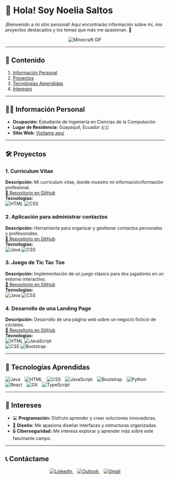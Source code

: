 
# 🌟 Hola! Soy Noelia Saltos

¡Bienvenido a mi sitio personal! Aquí encontrarás información sobre mí, mis proyectos destacados y los temas que más me apasionan. 🚀

<div align="center">
  <img src="https://media.giphy.com/media/q0s0NVKnLk5WGvsLh3/giphy.gif" alt="Minecraft GIF">
</div>

---

## 📖 Contenido
1. [Información Personal](#información-personal)
2. [Proyectos](#proyectos)
3. [Tecnologías Aprendidas](#tecnologías-aprendidas)
4. [Intereses](#intereses)

---

## 👩‍💻 Información Personal

- **Ocupación:** Estudiante de Ingeniería en Ciencias de la Computación  
- **Lugar de Residencia:** Guayaquil, Ecuador 🇪🇨  
- **Sitio Web:** [Visítame aquí](https://noesaltos.github.io/curriculum/)  

---

## 🛠️ Proyectos

### 1. Curriculum Vitae  
**Descripción:** Mi curriculum vitae, donde muestro mi información/formación profesional.  
[📂 Repositorio en GitHub](https://github.com/NoeSaltos/curriculum)  
**Tecnologías:**  
![HTML](https://img.shields.io/badge/HTML-%23E34F26.svg?style=flat&logo=html5&logoColor=white) 
![CSS](https://img.shields.io/badge/CSS-%231572B6.svg?style=flat&logo=css3&logoColor=white)

### 2. Aplicación para administrar contactos  
**Descripción:** Herramienta para organizar y gestionar contactos personales y profesionales.  
[📂 Repositorio en GitHub](https://github.com/JDC1907/Proyecto_Estructura_de_Datos)  
**Tecnologías:**  
![Java](https://img.shields.io/badge/Java-%23ED8B00.svg?style=flat&logo=java&logoColor=white) 
![CSS](https://img.shields.io/badge/CSS-%231572B6.svg?style=flat&logo=css3&logoColor=white)

### 3. Juego de Tic Tac Toe  
**Descripción:** Implementación de un juego clásico para dos jugadores en un entorno interactivo.  
[📂 Repositorio en GitHub](https://github.com/NoeSaltos/Proyecto2doEstructuras.git)  
**Tecnologías:**  
![Java](https://img.shields.io/badge/Java-%23ED8B00.svg?style=flat&logo=java&logoColor=white) 
![CSS](https://img.shields.io/badge/CSS-%231572B6.svg?style=flat&logo=css3&logoColor=white)

### 4. Desarrollo de una Landing Page  
**Descripción:** Desarrollo de una página web sobre un negocio ficticio de cócteles.  
[📂 Repositorio en GitHub](https://github.com/NoeSaltos/landing)  
**Tecnologías:**  
![HTML](https://img.shields.io/badge/HTML-%23E34F26.svg?style=flat&logo=html5&logoColor=white) 
![JavaScript](https://img.shields.io/badge/JavaScript-%23F7DF1E.svg?style=flat&logo=javascript&logoColor=black)  
![CSS](https://img.shields.io/badge/CSS-%231572B6.svg?style=flat&logo=css3&logoColor=white) 
![Bootstrap](https://img.shields.io/badge/Bootstrap-%237952B3.svg?style=flat&logo=bootstrap&logoColor=white)

---

## 🚀 Tecnologías Aprendidas

<span style="display: inline-block; margin-right: 10px;">
    <img src="https://img.shields.io/badge/Java-%23ED8B00.svg?style=flat&logo=java&logoColor=white" alt="Java">
</span>
<span style="display: inline-block; margin-right: 10px;">
    <img src="https://img.shields.io/badge/HTML-%23E34F26.svg?style=flat&logo=html5&logoColor=white" alt="HTML">
</span>
<span style="display: inline-block; margin-right: 10px;">
    <img src="https://img.shields.io/badge/CSS-%231572B6.svg?style=flat&logo=css3&logoColor=white" alt="CSS">
</span>
<span style="display: inline-block; margin-right: 10px;">
    <img src="https://img.shields.io/badge/JavaScript-%23F7DF1E.svg?style=flat&logo=javascript&logoColor=black" alt="JavaScript">
</span>
<span style="display: inline-block; margin-right: 10px;">
    <img src="https://img.shields.io/badge/Bootstrap-%237952B3.svg?style=flat&logo=bootstrap&logoColor=white" alt="Bootstrap">
</span>
<span style="display: inline-block; margin-right: 10px;">
    <img src="https://img.shields.io/badge/Python-%233776AB.svg?style=flat&logo=python&logoColor=white" alt="Python">
</span>
<span style="display: inline-block; margin-right: 10px;">
    <img src="https://img.shields.io/badge/React-%2361DAFB.svg?style=flat&logo=react&logoColor=black" alt="React">
</span>
<span style="display: inline-block; margin-right: 10px;">
    <img src="https://img.shields.io/badge/Git-%23F05033.svg?style=flat&logo=git&logoColor=white" alt="Git">
</span>
<span style="display: inline-block; margin-right: 10px;">
    <img src="https://img.shields.io/badge/TypeScript-%23007ACC.svg?style=flat&logo=typescript&logoColor=white" alt="TypeScript">
</span>

---

## 🎯 Intereses

- 💻 **Programación:** Disfruto aprender y crear soluciones innovadoras.  
- 🎨 **Diseño:** Me apasiona diseñar interfaces y estructuras organizadas.  
- 🔒 **Ciberseguridad:** Me interesa explorar y aprender más sobre este fascinante campo.

---

## 📞 Contáctame

<div align="center">
  <a href="https://www.linkedin.com/in/noelia-saltos-a24a18221/">
    <img src="https://img.shields.io/badge/LinkedIn-%230077B5.svg?style=flat&logo=linkedin&logoColor=white" alt="LinkedIn" />
  </a>
  &nbsp;&nbsp;
  <a href="mailto:noeasalt@espol.edu.ec">
    <img src="https://img.shields.io/badge/Outlook-0078D4?style=flat&logo=microsoft-outlook&logoColor=white" alt="Outlook" />
  </a>
  &nbsp;&nbsp;
  <a href="mailto:nsaltosh@fiec.edu.ec">
    <img src="https://img.shields.io/badge/Gmail-D14836?style=flat&logo=gmail&logoColor=white" alt="Gmail" />
  </a>
</div>





